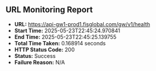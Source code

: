 ## URL Monitoring Report

- **URL:** https://api-gw1-prod1.fisglobal.com/gw/v1/health
- **Start Time:** 2025-05-23T22:45:24.970841
- **End Time:** 2025-05-23T22:45:25.139755
- **Total Time Taken:** 0.168914 seconds
- **HTTP Status Code:** 200
- **Status:** Success
- **Failure Reason:** N/A
